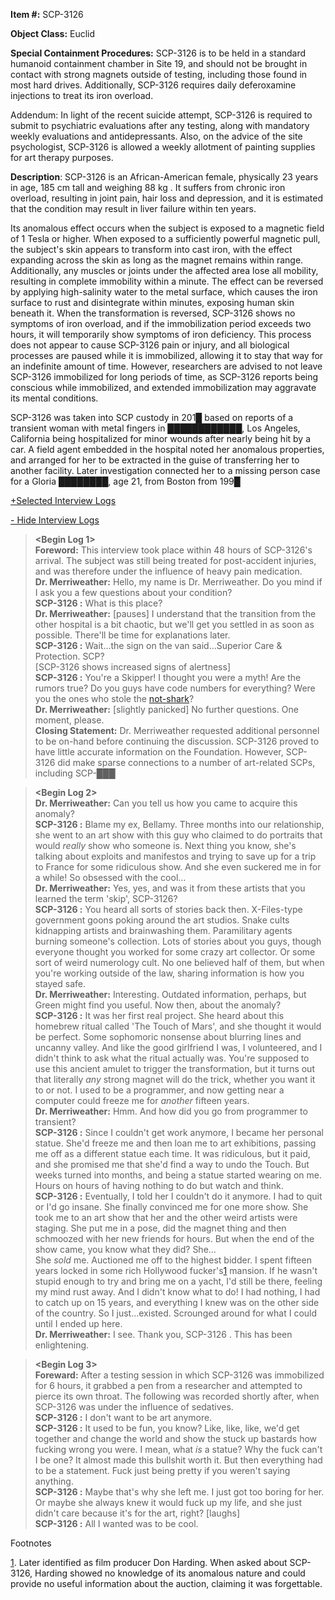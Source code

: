 **Item #:** SCP-3126

**Object Class:** Euclid

**Special Containment Procedures:** SCP-3126 is to be held in a standard humanoid containment chamber in Site 19, and should not be brought in contact with strong magnets outside of testing, including those found in most hard drives. Additionally, SCP-3126 requires daily deferoxamine injections to treat its iron overload.

Addendum: In light of the recent suicide attempt, SCP-3126 is required to submit to psychiatric evaluations after any testing, along with mandatory weekly evaluations and antidepressants. Also, on the advice of the site psychologist, SCP-3126 is allowed a weekly allotment of painting supplies for art therapy purposes.

**Description**: SCP-3126 is an African-American female, physically 23 years in age, 185 cm tall and weighing 88 kg . It suffers from chronic iron overload, resulting in joint pain, hair loss and depression, and it is estimated that the condition may result in liver failure within ten years.

Its anomalous effect occurs when the subject is exposed to a magnetic field of 1 Tesla or higher. When exposed to a sufficiently powerful magnetic pull, the subject's skin appears to transform into cast iron, with the effect expanding across the skin as long as the magnet remains within range. Additionally, any muscles or joints under the affected area lose all mobility, resulting in complete immobility within a minute. The effect can be reversed by applying high-salinity water to the metal surface, which causes the iron surface to rust and disintegrate within minutes, exposing human skin beneath it. When the transformation is reversed, SCP-3126 shows no symptoms of iron overload, and if the immobilization period exceeds two hours, it will temporarily show symptoms of iron deficiency. This process does not appear to cause SCP-3126 pain or injury, and all biological processes are paused while it is immobilized, allowing it to stay that way for an indefinite amount of time. However, researchers are advised to not leave SCP-3126 immobilized for long periods of time, as SCP-3126 reports being conscious while immobilized, and extended immobilization may aggravate its mental conditions.

SCP-3126 was taken into SCP custody in 201█ based on reports of a transient woman with metal fingers in ████████████, Los Angeles, California being hospitalized for minor wounds after nearly being hit by a car. A field agent embedded in the hospital noted her anomalous properties, and arranged for her to be extracted in the guise of transferring her to another facility. Later investigation connected her to a missing person case for a Gloria ████████, age 21, from Boston from 199█

[+Selected Interview Logs](javascript:;)

[\- Hide Interview Logs](javascript:;)

> **<Begin Log 1>**  
> **Foreword:** This interview took place within 48 hours of SCP-3126's arrival. The subject was still being treated for post-accident injuries, and was therefore under the influence of heavy pain medication.  
> **Dr. Merriweather:** Hello, my name is Dr. Merriweather. Do you mind if I ask you a few questions about your condition?  
> **SCP-3126 :** What is this place?  
> **Dr. Merriweather:** \[pauses\] I understand that the transition from the other hospital is a bit chaotic, but we'll get you settled in as soon as possible. There'll be time for explanations later.  
> **SCP-3126 :** Wait…the sign on the van said…Superior Care & Protection. SCP?  
> \[SCP-3126 shows increased signs of alertness\]  
> **SCP-3126 :** You're a Skipper! I thought you were a myth! Are the rumors true? Do you guys have code numbers for everything? Were you the ones who stole the [not-shark](http://www.scp-wiki.net/scp-1057)?  
> **Dr. Merriweather:** \[slightly panicked\] No further questions. One moment, please.  
> **Closing Statement:** Dr. Merriweather requested additional personnel to be on-hand before continuing the discussion. SCP-3126 proved to have little accurate information on the Foundation. However, SCP-3126 did make sparse connections to a number of art-related SCPs, including SCP-███  
> **<Log End>**

> **<Begin Log 2>**  
> **Dr. Merriweather:** Can you tell us how you came to acquire this anomaly?  
> **SCP-3126 :** Blame my ex, Bellamy. Three months into our relationship, she went to an art show with this guy who claimed to do portraits that would _really_ show who someone is. Next thing you know, she's talking about exploits and manifestos and trying to save up for a trip to France for some ridiculous show. And she even suckered me in for a while! So obsessed with the cool…  
> **Dr. Merriweather:** Yes, yes, and was it from these artists that you learned the term 'skip', SCP-3126?  
> **SCP-3126 :** You heard all sorts of stories back then. X-Files-type government goons poking around the art studios. Snake cults kidnapping artists and brainwashing them. Paramilitary agents burning someone's collection. Lots of stories about you guys, though everyone thought you worked for some crazy art collector. Or some sort of weird numerology cult. No one believed half of them, but when you're working outside of the law, sharing information is how you stayed safe.  
> **Dr. Merriweather:** Interesting. Outdated information, perhaps, but Green might find you useful. Now then, about the anomaly?  
> **SCP-3126 :** It was her first real project. She heard about this homebrew ritual called 'The Touch of Mars', and she thought it would be perfect. Some sophomoric nonsense about blurring lines and uncanny valley. And like the good girlfriend I was, I volunteered, and I didn't think to ask what the ritual actually was. You're supposed to use this ancient amulet to trigger the transformation, but it turns out that literally _any_ strong magnet will do the trick, whether you want it to or not. I used to be a programmer, and now getting near a computer could freeze me for _another_ fifteen years.  
> **Dr. Merriweather:** Hmm. And how did you go from programmer to transient?  
> **SCP-3126 :** Since I couldn't get work anymore, I became her personal statue. She'd freeze me and then loan me to art exhibitions, passing me off as a different statue each time. It was ridiculous, but it paid, and she promised me that she'd find a way to undo the Touch. But weeks turned into months, and being a statue started wearing on me. Hours on hours of having nothing to do but watch and think.  
> **SCP-3126 :** Eventually, I told her I couldn't do it anymore. I had to quit or I'd go insane. She finally convinced me for one more show. She took me to an art show that her and the other weird artists were staging. She put me in a pose, did the magnet thing and then schmoozed with her new friends for hours. But when the end of the show came, you know what they did? She…  
> She _sold_ me. Auctioned me off to the highest bidder. I spent fifteen years locked in some rich Hollywood fucker's[1](javascript:;) mansion. If he wasn't stupid enough to try and bring me on a yacht, I'd still be there, feeling my mind rust away. And I didn't know what to do! I had nothing, I had to catch up on 15 years, and everything I knew was on the other side of the country. So I just…existed. Scrounged around for what I could until I ended up here.  
> **Dr. Merriweather:** I see. Thank you, SCP-3126 . This has been enlightening.

> **<Begin Log 3>**  
> **Foreward:** After a testing session in which SCP-3126 was immobilized for 6 hours, it grabbed a pen from a researcher and attempted to pierce its own throat. The following was recorded shortly after, when SCP-3126 was under the influence of sedatives.  
> **SCP-3126 :** I don't want to be art anymore.  
> **SCP-3126 :** It used to be fun, you know? Like, like, like, we'd get together and change the world and show the stuck up bastards how fucking wrong you were. I mean, what _is_ a statue? Why the fuck can't I be one? It almost made this bullshit worth it. But then everything had to be a statement. Fuck just being pretty if you weren't saying anything.  
> **SCP-3126 :** Maybe that's why she left me. I just got too boring for her. Or maybe she always knew it would fuck up my life, and she just didn't care because it's for the art, right? \[laughs\]  
> **SCP-3126 :** All I wanted was to be cool.

Footnotes

[1](javascript:;). Later identified as film producer Don Harding. When asked about SCP-3126, Harding showed no knowledge of its anomalous nature and could provide no useful information about the auction, claiming it was forgettable.